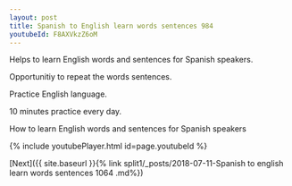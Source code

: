 ```yaml
---
layout: post
title: Spanish to English learn words sentences 984 
youtubeId: F8AXVkzZ6oM
---
```

 
 
Helps to learn English words and sentences for Spanish speakers.

Opportunitiy to repeat the words sentences. 

Practice English language. 
 
10 minutes practice every day. 
 
How to learn English words and sentences for Spanish speakers 
 
{% include youtubePlayer.html id=page.youtubeId %}
 
 
[Next]({{ site.baseurl }}{% link  split1/_posts/2018-07-11-Spanish to english learn words sentences 1064 .md%})
 
